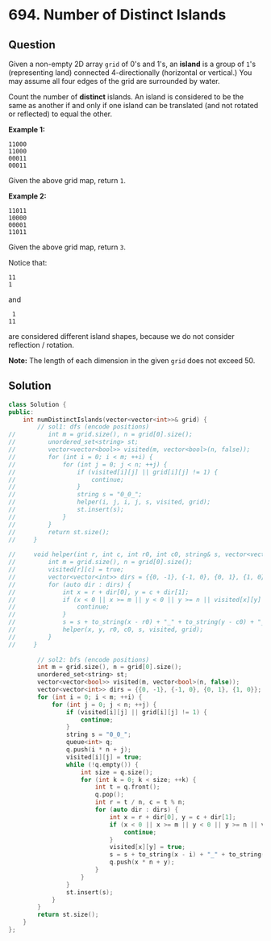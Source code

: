# 694. Number of Distinct Islands

## Question

Given a non-empty 2D array `grid` of 0's and 1's, an **island** is a group of `1`'s \(representing land\) connected 4-directionally \(horizontal or vertical.\) You may assume all four edges of the grid are surrounded by water.

Count the number of **distinct** islands. An island is considered to be the same as another if and only if one island can be translated \(and not rotated or reflected\) to equal the other.

**Example 1:**

```text
11000
11000
00011
00011
```

Given the above grid map, return `1`.

**Example 2:**

```text
11011
10000
00001
11011
```

Given the above grid map, return `3`.  
  
Notice that:

```text
11
1
```

and

```text
 1
11
```

are considered different island shapes, because we do not consider reflection / rotation.

**Note:** The length of each dimension in the given `grid` does not exceed 50.

## Solution

```cpp
class Solution {
public:
    int numDistinctIslands(vector<vector<int>>& grid) {
        // sol1: dfs (encode positions)
//         int m = grid.size(), n = grid[0].size();
//         unordered_set<string> st;
//         vector<vector<bool>> visited(m, vector<bool>(n, false));
//         for (int i = 0; i < m; ++i) {
//             for (int j = 0; j < n; ++j) {
//                 if (visited[i][j] || grid[i][j] != 1) {
//                     continue;
//                 }
//                 string s = "0_0_";
//                 helper(i, j, i, j, s, visited, grid);
//                 st.insert(s);
//             }
//         }
//         return st.size();
//     }
    
//     void helper(int r, int c, int r0, int c0, string& s, vector<vector<bool>>& visited, vector<vector<int>>& grid) {
//         int m = grid.size(), n = grid[0].size();
//         visited[r][c] = true;
//         vector<vector<int>> dirs = {{0, -1}, {-1, 0}, {0, 1}, {1, 0}};
//         for (auto dir : dirs) {
//             int x = r + dir[0], y = c + dir[1];
//             if (x < 0 || x >= m || y < 0 || y >= n || visited[x][y] || grid[x][y] != 1) {
//                 continue;
//             }
//             s = s + to_string(x - r0) + "_" + to_string(y - c0) + "_";
//             helper(x, y, r0, c0, s, visited, grid);
//         }
//     }
        
        // sol2: bfs (encode positions)
        int m = grid.size(), n = grid[0].size();
        unordered_set<string> st;
        vector<vector<bool>> visited(m, vector<bool>(n, false));
        vector<vector<int>> dirs = {{0, -1}, {-1, 0}, {0, 1}, {1, 0}};
        for (int i = 0; i < m; ++i) {
            for (int j = 0; j < n; ++j) {
                if (visited[i][j] || grid[i][j] != 1) {
                    continue;
                }
                string s = "0_0_";
                queue<int> q;
                q.push(i * n + j);
                visited[i][j] = true;
                while (!q.empty()) {
                    int size = q.size();
                    for (int k = 0; k < size; ++k) {
                        int t = q.front();
                        q.pop();
                        int r = t / n, c = t % n;
                        for (auto dir : dirs) {
                            int x = r + dir[0], y = c + dir[1];
                            if (x < 0 || x >= m || y < 0 || y >= n || visited[x][y] || grid[x][y] != 1) {
                                continue;
                            }
                            visited[x][y] = true;
                            s = s + to_string(x - i) + "_" + to_string(y - j) + "_";
                            q.push(x * n + y);
                        }
                    }
                }
                st.insert(s);
            }
        }
        return st.size();
    }
};
```

